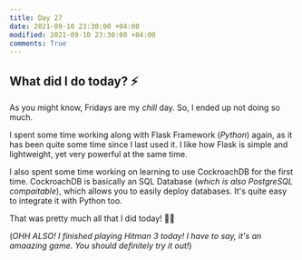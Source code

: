 ```yaml
---
title: Day 27
date: 2021-09-10 23:30:00 +04:00
modified: 2021-09-10 23:30:00 +04:00
comments: True
---
```


## What did I do today? ⚡️

As you might know, Fridays are my *chill* day. So, I ended up not doing so much.

I spent some time working along with Flask Framework (*Python*) again, as it has been quite some time since I last used it. I like how Flask is simple and lightweight, yet very powerful at the same time.

I also spent some time working on learning to use CockroachDB for the first time. CockroachDB is basically an SQL Database (*which is also PostgreSQL compaitable*), which allows you to easily deploy databases. It's quite easy to integrate it with Python too.

That was pretty much all that I did today! 👀🚀

(*OHH ALSO! I finished playing Hitman 3 today! I have to say, it's an amaazing game. You should definitely try it out!*)
